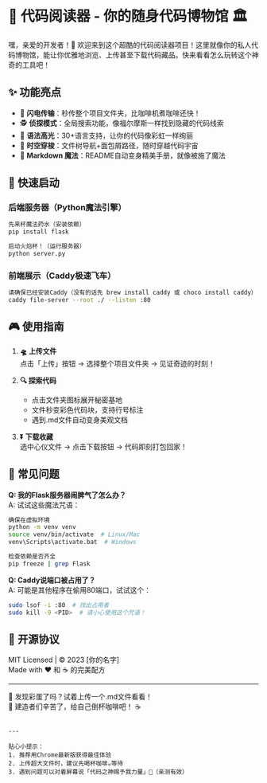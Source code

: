 # 🎉 代码阅读器 - 你的随身代码博物馆 🏛️

嘿，亲爱的开发者！👋 欢迎来到这个超酷的代码阅读器项目！这里就像你的私人代码博物馆，能让你优雅地浏览、上传甚至下载代码藏品。快来看看怎么玩转这个神奇的工具吧！

## ✨ 功能亮点
- 🚀 **闪电传输**：秒传整个项目文件夹，比咖啡机煮咖啡还快！
- 🕵️ **侦探模式**：全局搜索功能，像福尔摩斯一样找到隐藏的代码线索
- 🌈 **语法高光**：30+语言支持，让你的代码像彩虹一样绚丽
- 📁 **时空穿梭**：文件树导航+面包屑路径，随时穿越代码宇宙
- 📜 **Markdown 魔法**：README自动变身精美手册，就像被施了魔法

## 🚦 快速启动
### 后端服务器（Python魔法引擎）
```bash
先来杯魔法药水（安装依赖）
pip install flask

启动火焰杯！（运行服务器）
python server.py
```

### 前端展示（Caddy极速飞车）
```bash
请确保已经安装Caddy（没有的话先 brew install caddy 或 choco install caddy）
caddy file-server --root ./ --listen :80 
```

## 🎮 使用指南
1. **🛸 上传文件**  
   点击「上传」按钮 → 选择整个项目文件夹 → 见证奇迹的时刻！

2. **🔍 探索代码**  
   - 点击文件夹图标展开秘密基地
   - 文件秒变彩色代码块，支持行号标注
   - 遇到.md文件自动变身美观文档

3. **⏬ 下载收藏**  
   选中心仪文件 → 点击下载按钮 → 代码即刻打包回家！

## 🚨 常见问题
**Q: 我的Flask服务器闹脾气了怎么办？**  
A: 试试这些魔法咒语：
```bash
确保在虚拟环境
python -m venv venv
source venv/bin/activate  # Linux/Mac
venv\Scripts\activate.bat  # Windows

检查依赖是否齐全
pip freeze | grep Flask
```

**Q: Caddy说端口被占用了？**  
A: 可能是其他程序在偷用80端口，试试这个：
```bash
sudo lsof -i :80  # 找出占用者
sudo kill -9 <PID>  # 请小心使用这个咒语！
```

## 📜 开源协议
MIT Licensed | © 2023 [你的名字]  
Made with ❤️ 和 ☕ 的完美配方

---

🐛 发现彩蛋了吗？试着上传一个.md文件看看！  
👷 建造者们辛苦了，给自己倒杯咖啡吧！ ☕
```

---

贴心小提示：  
1. 推荐用Chrome最新版获得最佳体验
2. 上传超大文件时，建议先喝杯咖啡☕等待
3. 遇到问题可以对着屏幕说「代码之神赐予我力量」🙏（亲测有效）
